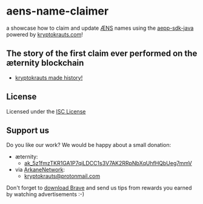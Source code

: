 # aens-name-claimer
a showcase how to claim and update [ÆNS](https://github.com/aeternity/protocol/blob/aens-auctions/AENS.md) names using the [aepp-sdk-java](https://github.com/kryptokrauts/aepp-sdk-java) powered by [kryptokrauts.com](https://kryptokrauts.com)!

## The story of the first claim ever performed on the æternity blockchain
- [kryptokrauts made history!](https://kryptokrauts.com/log/first-claim-ever-of-an-aens-domain)

## License

Licensed under the [ISC License](LICENSE)

## Support us
Do you like our work? We would be happy about a small donation:
- æternity:
  - [ak_5z1fmzTKR1GA1P7qiLDCC1s3V7AK2RRpNbXqUhfHQbUeg7mmV](https://explorer.aepps.com/#/account/ak_5z1fmzTKR1GA1P7qiLDCC1s3V7AK2RRpNbXqUhfHQbUeg7mmV)
- via [ArkaneNetwork](https://arkane.network/):
  - kryptokrauts@protonmail.com

Don't forget to [download Brave](https://brave.com/kry019) and send us tips from rewards you earned by watching advertisements :-)